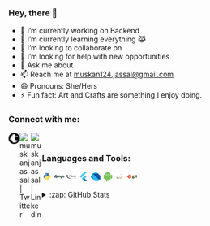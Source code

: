### Hey, there 👋

- 🔭 I’m currently working on Backend
- 🌱 I’m currently learning everything 😹 
- 👯 I’m looking to collaborate on 
- 🤔 I’m looking for help with new opportunities
- 💬 Ask me about 
- 📫 Reach me at muskan124.jassal@gmail.com
- 😄 Pronouns: She/Hers
- ⚡  Fun fact: Art and Crafts are something I enjoy doing.

### Connect with me:

[<img align="left" alt="muskanjassal.com" width="22px" src="https://raw.githubusercontent.com/iconic/open-iconic/master/svg/globe.svg" />][github]
[<img align="left" alt="muskanjassal | Twitter" width="22px" src="https://cdn.jsdelivr.net/npm/simple-icons@v3/icons/twitter.svg" />][twitter]
[<img align="left" alt="muskanjassal | LinkedIn" width="22px" src="https://cdn.jsdelivr.net/npm/simple-icons@v3/icons/linkedin.svg" />][linkedin]
<br />

### Languages and Tools:

<code><img height="20" src="https://raw.githubusercontent.com/github/explore/80688e429a7d4ef2fca1e82350fe8e3517d3494d/topics/python/python.png"></code>
<code><img height="20" src="https://raw.githubusercontent.com/github/explore/80688e429a7d4ef2fca1e82350fe8e3517d3494d/topics/django/django.png"></code>
<code><img height="20" src="https://raw.githubusercontent.com/github/explore/80688e429a7d4ef2fca1e82350fe8e3517d3494d/topics/flask/flask.png"></code>
<code><img height="20" src="https://raw.githubusercontent.com/github/explore/80688e429a7d4ef2fca1e82350fe8e3517d3494d/topics/flutter/flutter.png"></code>
<code><img height="20" src="https://raw.githubusercontent.com/github/explore/80688e429a7d4ef2fca1e82350fe8e3517d3494d/topics/dart/dart.png"></code>
<code><img height="20" src="https://raw.githubusercontent.com/github/explore/80688e429a7d4ef2fca1e82350fe8e3517d3494d/topics/android/android.png"></code>
<code><img height="20" src="https://raw.githubusercontent.com/github/explore/80688e429a7d4ef2fca1e82350fe8e3517d3494d/topics/mysql/mysql.png"></code>
<code><img height="20" src="https://raw.githubusercontent.com/github/explore/80688e429a7d4ef2fca1e82350fe8e3517d3494d/topics/git/git.png"></code>
<br />

<details>
  <summary>:zap: GitHub Stats</summary>

  <img align="left" alt="codeSTACKr's GitHub Stats" src="https://github-readme-stats.vercel.app/api?username=muskanjassal&&show_icons=true&title_color=ffffff&icon_color=bb2acf&text_color=daf7dc&bg_color=151515"/>

</details>

[github]: ttps://github.com/MUSKANJASSAL
[twitter]: https://twitter.com/MuskanJassal
[linkedin]: https://www.linkedin.com/in/muskan-jassal-166311161/
